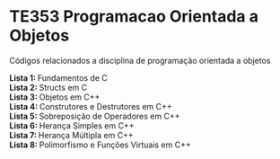 # TE353 Programacao Orientada a Objetos
 Códigos relacionados a disciplina de programação orientada a objetos <br>
 
 <b>Lista 1: </b> Fundamentos de C <br>
 <b>Lista 2: </b> Structs em C <br>
 <b>Lista 3: </b> Objetos em C++ <br>
 <b>Lista 4: </b> Construtores e Destrutores em C++<br>
 <b>Lista 5: </b> Sobreposição de Operadores em C++<br>
 <b>Lista 6: </b> Herança Simples em C++<br>
 <b>Lista 7: </b> Herança Múltipla em C++<br>
 <b>Lista 8: </b> Polimorfismo e Funções Virtuais em C++<br>
